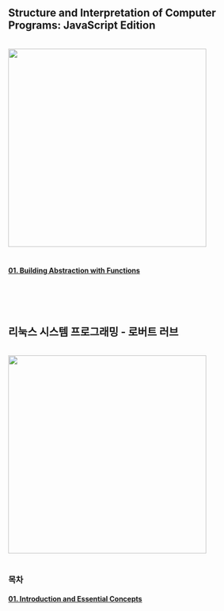 ## Structure and Interpretation of Computer Programs: JavaScript Edition

<br/>

<img src="https://github.com/ssuojae/thoughts-from-tech-books/tree/main/SICP" width="400">


<br/>

# 

#### [01. Building Abstraction with Functions](https://github.com/ssuojae/SICP/blob/main/01.md)



<br/>
<br/>
<br/>

## 리눅스 시스템 프로그래밍 - 로버트 러브

<br/>

<img src="https://github.com/user-attachments/assets/ca0280db-ebc6-482a-ba15-ba699bc0eb59" width="400">


<br/>

# 

### 목차

#### [01. Introduction and Essential Concepts](https://github.com/ssuojae/book-change-life/blob/main/LSP/01.md)
